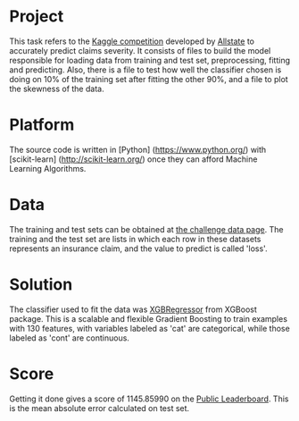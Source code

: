 # Project

This task refers to the [Kaggle competition](https://www.kaggle.com/c/allstate-claims-severity/) developed by [Allstate](https://www.allstate.com/) to accurately predict claims severity. It consists of files to build the model responsible for loading data from training and test set, preprocessing, fitting and predicting. Also, there is a file to test how well the classifier chosen is doing on 10% of the training set after fitting the other 90%, and a file to plot the skewness of the data.

# Platform

The source code is written in [Python] (https://www.python.org/) with [scikit-learn] (http://scikit-learn.org/) once they can afford Machine Learning Algorithms.

# Data
The training and test sets can be obtained at [the challenge data page](https://www.kaggle.com/c/allstate-claims-severity/data/). The training and the test set are lists in which each row in these datasets represents an insurance claim, and the value to predict is called 'loss'.

# Solution

The classifier used to fit the data was [XGBRegressor](http://xgboost.readthedocs.io/en/latest/python/python_api.html) from XGBoost package. This is a scalable and flexible Gradient Boosting to train examples with 130 features, with variables labeled as 'cat' are categorical, while those labeled as 'cont' are continuous.

# Score

Getting it done gives a score of 1145.85990 on the [Public Leaderboard](https://www.kaggle.com/c/allstate-claims-severity/leaderboard/). This is the mean absolute error calculated on test set.
